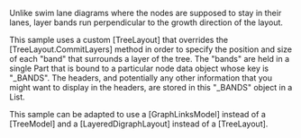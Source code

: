 Unlike swim lane diagrams where the nodes are supposed to stay in their lanes,
layer bands run perpendicular to the growth direction of the layout.
  
This sample uses a custom [TreeLayout] that overrides the [TreeLayout.CommitLayers] method
in order to specify the position and size of each "band" that surrounds a layer of the tree.
The "bands" are held in a single Part that is bound to a particular node data object whose key is "_BANDS".
The headers, and potentially any other information that you might want to display in the headers,
are stored in this "_BANDS" object in a List.
  
This sample can be adapted to use a [GraphLinksModel] instead of a [TreeModel]
and a [LayeredDigraphLayout] instead of a [TreeLayout].